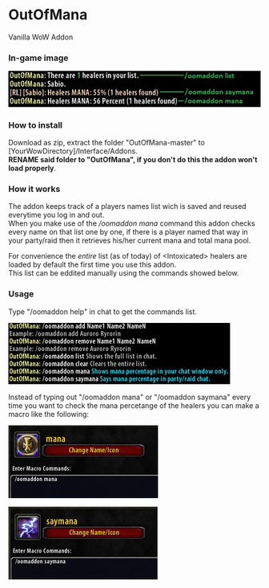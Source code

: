 # OutOfMana
Vanilla WoW Addon

### In-game image ##

![Example](example.jpg)

### How to install ###

Download as zip, extract the folder "OutOfMana-master" to [YourWowDirectory]/Interface/Addons.  
**RENAME said folder to "OutOfMana", if you don't do this the addon won't load properly**.


### How it works ###

The addon keeps track of a players names list wich is saved and reused everytime you log in and out.  
When you make use of the */oomaddon mana* command this addon checks every name on that list one by one, if there is a player named that way in your party/raid then it retrieves his/her current mana and total mana pool.  

For convenience the *entire* list (as of today) of \<Intoxicated\> healers are loaded by default the first time you use this addon.  
This list can be eddited manually using the commands showed below.  

### Usage ###

Type "/oomaddon help" in chat to get the commands list.

![Help](help.jpg)

Instead of typing out "/oomaddon mana" or "/oomaddon saymana" every time you want to check the mana percetange of the healers you can make a macro like the following:

![Macro](macro.jpg)

![Macro2](macro2.jpg)
